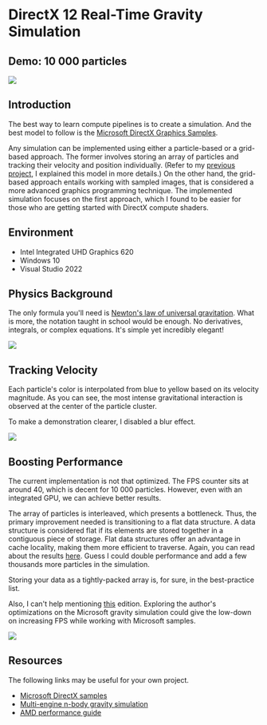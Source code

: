 DirectX 12 Real-Time Gravity Simulation
======================

## Demo: 10 000 particles

![](img/blur-demo.gif)

## Introduction

The best way to learn compute pipelines is to create a simulation. And the best model to follow is the [Microsoft DirectX Graphics Samples](https://github.com/microsoft/DirectX-Graphics-Samples/tree/master).

Any simulation can be implemented using either a particle-based or a grid-based approach. The former involves storing an array of particles and tracking their velocity and position individually. (Refer to my [previous project](https://github.com/naiderrp/Vulkan-Fluid-Simulation), I explained this model in more details.) On the other hand, the grid-based approach entails working with sampled images, that is considered a more advanced graphics programming technique. The implemented simulation focuses on the first approach, which I found to be easier for those who are getting started with DirectX compute shaders.

## Environment

* Intel Integrated UHD Graphics 620
* Windows 10
* Visual Studio 2022

## Physics Background

The only formula you'll need is [Newton's law of universal gravitation](https://en.wikipedia.org/wiki/Newton%27s_law_of_universal_gravitation). What is more, the notation taught in school would be enough. No derivatives, integrals, or complex equations. It's simple yet incredibly elegant!

![](img/looking-around.gif)

## Tracking Velocity

Each particle's color is interpolated from blue to yellow based on its velocity magnitude. As you can see, the most intense gravitational interaction is observed at the center of the particle cluster.

To make a demonstration clearer, I disabled a blur effect. 

![](img/no-blur-demo.gif)

## Boosting Performance

The current implementation is not that optimized. The FPS counter sits at around 40, which is decent for 10 000 particles. However, even with an integrated GPU, we can achieve better results. 

The array of particles is interleaved, which presents a bottleneck. Thus, the primary improvement needed is transitioning to a flat data structure. A data structure is considered flat if its elements are stored together in a contiguous piece of storage. Flat data structures offer an advantage in cache locality, making them more efficient to traverse. Again, you can read about the results [here](https://github.com/naiderrp/Vulkan-Fluid-Simulation). Guess I could double performance and add a few thousands more particles in the simulation.

Storing your data as a tightly-packed array is, for sure, in the best-practice list. 

Also, I can't help mentioning [this](https://gpuopen.com/learn/nbody-directx-12-async-compute-edition/) edition. Exploring the author's optimizations on the Microsoft gravity simulation could give the low-down on increasing FPS while working with Microsoft samples.

![](img/moving-away.gif)
 
## Resources

The following links may be useful for your own project.

* [Microsoft DirectX samples](https://github.com/microsoft/DirectX-Graphics-Samples/tree/master/Samples/UWP)
* [Multi-engine n-body gravity simulation](https://learn.microsoft.com/en-us/windows/win32/direct3d12/multi-engine-n-body-gravity-simulation)
* [AMD performance guide](https://gpuopen.com/learn/rdna-performance-guide/)
